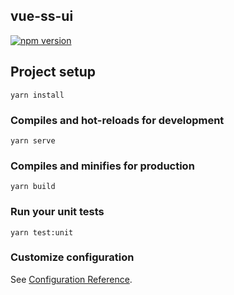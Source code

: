 ## vue-ss-ui
[![npm version](https://badge.fury.io/js/vue-ss-ui.svg)](https://badge.fury.io/js/vue-ss-ui)

## Project setup
```
yarn install
```

### Compiles and hot-reloads for development
```
yarn serve
```

### Compiles and minifies for production
```
yarn build
```

### Run your unit tests
```
yarn test:unit
```

### Customize configuration
See [Configuration Reference](https://cli.vuejs.org/config/).
